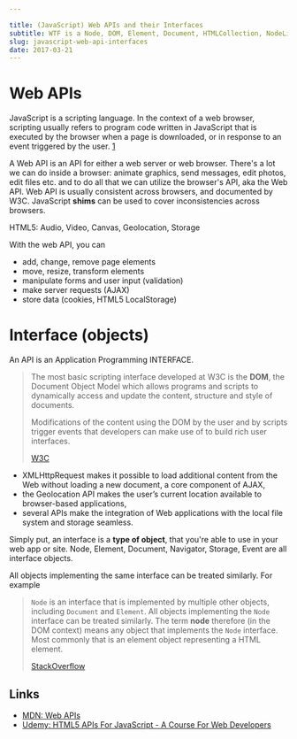 ```yaml
---

title: (JavaScript) Web APIs and their Interfaces
subtitle: WTF is a Node, DOM, Element, Document, HTMLCollection, NodeList, Window and oher stuff
slug: javascript-web-api-interfaces
date: 2017-03-21
---
```


# Web APIs
JavaScript is a scripting language. In the context of a web browser, scripting usually refers to program code written in JavaScript that is executed by the browser when a page is downloaded, or in response to an event triggered by the user. [1][1]

A Web API is an API for either a web server or web browser. There's a lot we can do inside a browser: animate graphics, send messages, edit photos, edit files etc. and to do all that we can utilize the browser's API, aka the Web API. Web API is usually consistent across browsers, and documented by W3C. JavaScript **shims** can be used to cover inconsistencies across browsers.

HTML5: Audio, Video, Canvas, Geolocation, Storage

With the web API, you can

- add, change, remove page elements
- move, resize, transform elements
- manipulate forms and user input (validation)
- make server requests (AJAX)
- store data (cookies, HTML5 LocalStorage)

# Interface (objects)
An API is an Application Programming INTERFACE. 

> The most basic scripting interface developed at W3C is the **DOM**, the Document Object Model which allows programs and scripts to dynamically access and update the content, structure and style of documents. 
>
> Modifications of the content using the DOM by the user and by scripts trigger events that developers can make use of to build rich user interfaces.
> 
> [W3C](https://www.w3.org/standards/webdesign/script)


- XMLHttpRequest makes it possible to load additional content from the Web without loading a new document, a core component of AJAX,
- the Geolocation API makes the user’s current location available to browser-based applications,
- several APIs make the integration of Web applications with the local file system and storage seamless.

Simply put, an interface is a **type of object**, that you're able to use in your web app or site. Node, Element, Document, Navigator, Storage, Event are all interface objects.

All objects implementing the same interface can be treated similarly. For example

> `Node` is an interface that is implemented by multiple other objects, including `Document` and `Element`. All objects implementing the `Node` interface can be treated similarly. The term **node** therefore (in the DOM context) means any object that implements the `Node` interface. Most commonly that is an element object representing a HTML element.
>
> [StackOverflow](http://stackoverflow.com/a/24974667/890814)

Links
---

- [MDN: Web APIs](https://developer.mozilla.org/en-US/docs/Web/API)
- [Udemy: HTML5 APIs For JavaScript - A Course For Web Developers](https://www.udemy.com/html5-apis-for-javascript-a-course-for-web-developers/)


[1]: https://www.w3.org/standards/webdesign/script
[2]: https://en.wikipedia.org/wiki/Web_API
